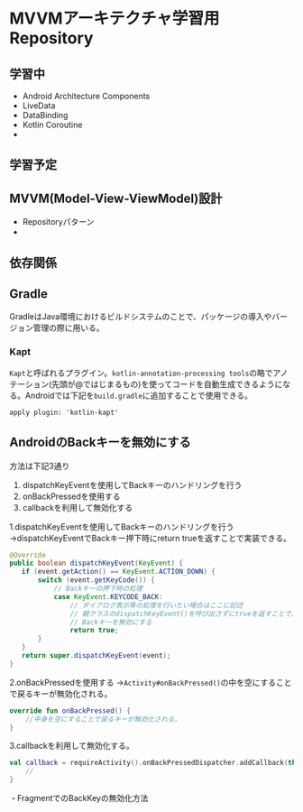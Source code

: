 # MVVMアーキテクチャ学習用Repository

## 学習中
- Android Architecture Components
- LiveData
- DataBinding
- Kotlin Coroutine
- 

## 学習予定


## MVVM(Model-View-ViewModel)設計
- Repositoryパターン
- 


## 依存関係

## Gradle
GradleはJava環境におけるビルドシステムのことで、パッケージの導入やバージョン管理の際に用いる。
### Kapt
`Kapt`と呼ばれるプラグイン。`kotlin-annotation-processing tools`の略でアノテーション(先頭が@ではじまるもの)を使ってコードを自動生成できるようになる。Androidでは下記を`build.gradle`に追加することで使用できる。
```
apply plugin: 'kotlin-kapt'
```

  
## AndroidのBackキーを無効にする
方法は下記3通り
1. dispatchKeyEventを使用してBackキーのハンドリングを行う
2. onBackPressedを使用する
3. callbackを利用して無効化する  
  

1.dispatchKeyEventを使用してBackキーのハンドリングを行う
 →dispatchKeyEventでBackキー押下時にreturn trueを返すことで実装できる。

 ```Java
 @Override
public boolean dispatchKeyEvent(KeyEvent) {
    if (event.getAction() == KeyEvent.ACTION_DOWN) {
        switch (event.getKeyCode()) {
            // Backキーの押下時の処理
            case KeyEvent.KEYCODE_BACK:
                // ダイアログ表示等の処理を行いたい場合はここに記述
                // 親クラスのdispatchKeyEvent()を呼び出さずにtrueを返すことで、
                // Backキーを無効にする
                return true;
        }
    }
    return super.dispatchKeyEvent(event);
}
 ```

2.onBackPressedを使用する
 →`Activity#onBackPressed()`の中を空にすることで戻るキーが無効化される。 

 ```kotlin
 override fun onBackPressed() {
     //中身を空にすることで戻るキーが無効化される。
 }
 ```

3.callbackを利用して無効化する。

 ```kotlin
 val callback = requireActivity().onBackPressedDispatcher.addCallback(this) {
     // 
 }
 ```
 ・FragmentでのBackKeyの無効化方法